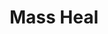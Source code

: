 ---
title: "Mass Heal"
permalink: /spells/mass-heal/
tags:
  - Spell
  - 9th Level
  - Conjuration
available_for:
  - Cleric
level: "9th Level"
school: "Conjuration"
range: "60 ft"
comp:
  - V
  - S
description: |
  A flood of healing energy flows from you into injured creatures around you. You restore up to 700 hit points, divided as you choose among any number of creatures that you can see within range. Creatures healed by this spell are also cured of all diseases and any effect making them blinded or deafened. This spell has no effect on undead or constructs.
excerpt: "A flood of healing energy flows from you into injured creatures around you."
source: "Basic Rules"
---